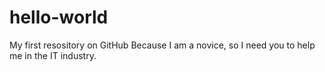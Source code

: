 # hello-world
My first resository on GitHub
Because I am a novice, so I need you to help me in the IT industry.
